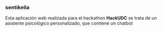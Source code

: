 ### sentikelia
Esta aplicación web realizada para el hackathon __HackUDC__ se trata de un asistente psicológico personalizado, que contiene un chatbot  